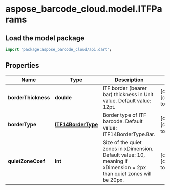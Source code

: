 # aspose_barcode_cloud.model.ITFParams

## Load the model package
```dart
import 'package:aspose_barcode_cloud/api.dart';
```

## Properties
Name | Type | Description | Notes
------------ | ------------- | ------------- | -------------
**borderThickness** | **double** | ITF border (bearer bar) thickness in Unit value. Default value: 12pt. | [optional] [default to null]
**borderType** | [**ITF14BorderType**](ITF14BorderType.md) | Border type of ITF barcode. Default value: ITF14BorderType.Bar. | [optional] [default to null]
**quietZoneCoef** | **int** | Size of the quiet zones in xDimension. Default value: 10, meaning if xDimension &#x3D; 2px than quiet zones will be 20px. | [optional] [default to null]


